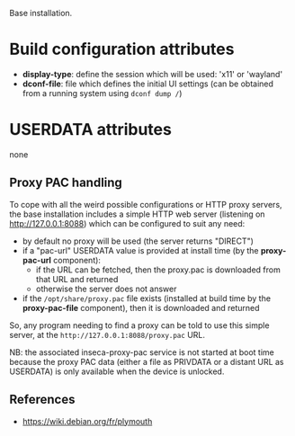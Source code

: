Base installation.

# Build configuration attributes

- **display-type**: define the session which will be used: 'x11' or 'wayland'
- **dconf-file**: file which defines the initial UI settings (can be obtained from a running system using `dconf dump /`)

# USERDATA attributes

none

## Proxy PAC handling

To cope with all the weird possible configurations or HTTP proxy servers, the base installation includes a simple HTTP web server (listening on http://127.0.0.1:8088) which can be configured to suit any need:

- by default no proxy will be used (the server returns "DIRECT")
- if a "pac-url" USERDATA value is provided at install time (by the **proxy-pac-url** component):
  - if the URL can be fetched, then the proxy.pac is downloaded from that URL and returned
  - otherwise the server does not answer
- if the `/opt/share/proxy.pac` file exists (installed at build time by the **proxy-pac-file** component), then it
  is downloaded and returned

So, any program needing to find a proxy can be told to use this simple server, at the `http://127.0.0.1:8088/proxy.pac` URL.

NB: the associated inseca-proxy-pac service is not started at boot time because the proxy PAC data (either a file as PRIVDATA or a distant URL as USERDATA) is only available when the device is unlocked.

## References

- https://wiki.debian.org/fr/plymouth